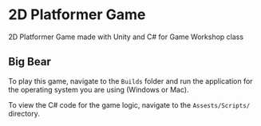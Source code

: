 # 2D Platformer Game
2D Platformer Game made with Unity and C# for Game Workshop class

## Big Bear
To play this game, navigate to the `Builds` folder and run the application for the operating system you are using (Windows or Mac).

To view the C# code for the game logic, navigate to the `Assests/Scripts/` directory. 
